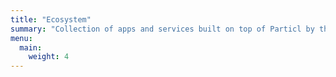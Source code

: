 ```yaml
---
title: "Ecosystem"
summary: "Collection of apps and services built on top of Particl by the community"
menu:
  main:
    weight: 4
---
```

